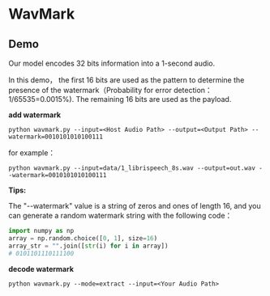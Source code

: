 # WavMark



## Demo

Our model encodes 32 bits information into a 1-second audio.

In this demo， the first 16 bits are used as the pattern to determine the presence of the watermark（Probability for error detection：1/65535=0.0015%). The remaining 16 bits are used as the payload. 



**add watermark**

`python wavmark.py --input=<Host Audio Path> --output=<Output Path> --watermark=0010101010100111`

for example：

`python wavmark.py --input=data/1_librispeech_8s.wav --output=out.wav --watermark=0010101010100111`



**Tips:**

The "--watermark"  value is a string of zeros and ones of length 16, and you can generate a random watermark string with the following code：

```python
import numpy as np
array = np.random.choice([0, 1], size=16)
array_str = "".join([str(i) for i in array])
# 0101101110111100
```



**decode watermark**

`python wavmark.py --mode=extract --input=<Your Audio Path>`


